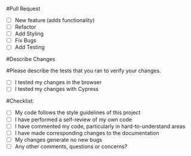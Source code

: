 #Pull Request

- [ ] New feature (adds functionality)
- [ ] Refactor
- [ ] Add Styling
- [ ] Fix Bugs
- [ ] Add Testing

#Describe Changes

#Please describe the tests that you ran to verify your changes.

- [ ] I tested my changes in the browser
- [ ] I tested my changes with Cypress

#Checklist:

- [ ] My code follows the style guidelines of this project
- [ ] I have performed a self-review of my own code
- [ ] I have commented my code, particularly in hard-to-understand areas
- [ ] I have made corresponding changes to the documentation
- [ ] My changes generate no new bugs
- [ ] Any other comments, questions or concerns?
